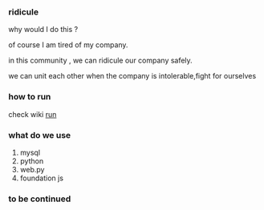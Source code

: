 ### ridicule
why would I do this ?

of course I am tired of my company.

in this community , we can ridicule our company safely.

we can unit each other when the company is intolerable,fight for ourselves

### how to run 

check wiki [run](https://github.com/wcong/ridicule/wiki/run)

### what do we use
1.  mysql 
2.  python
3.  web.py
4.  foundation js

### to be continued

